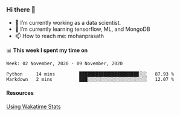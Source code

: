 ### Hi there 👋

- 🔭 I’m currently working as a data scientist.
- 🌱 I’m currently learning tensorflow, ML, and MongoDB
- 📫 How to reach me: mohanprasath

📊 **This week I spent my time on**
<!--START_SECTION:waka-->
```text
Week: 02 November, 2020 - 09 November, 2020

Python     14 mins         ██████████████████████░░░   87.93 % 
Markdown   2 mins          ███░░░░░░░░░░░░░░░░░░░░░░   12.07 % 
```
<!--END_SECTION:waka-->

#### Resources
[Using Wakatime Stats](https://github.com/marketplace/actions/waka-readme)
